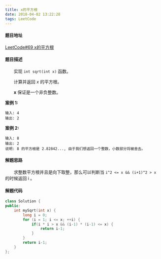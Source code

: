 ```yaml
---
title: x的平方根
date: 2018-04-02 13:22:28
tags: LeetCode
---
```


#### 题目地址

[LeetCode#69 x的平方根](https://leetcode-cn.com/problems/sqrtx/description/)

#### 题目描述

&emsp;&emsp;实现 `int sqrt(int x)` 函数。

&emsp;&emsp;计算并返回 *x* 的平方根。

**&emsp;&emsp;x** 保证是一个非负整数。

<!--more-->

**案例 1:**

```
输入: 4
输出: 2
```

**案例 2:**

```
输入: 8
输出: 2
说明: 8 的平方根是 2.82842..., 由于我们想返回一个整数，小数部分将被舍去。
```

#### 解题思路

&emsp;&emsp;求整数平方根并且是向下取整，那么可以判断当 `i^2 <= x && (i+1)^2 > x` 的时候返回 i 。

#### 解题代码

```c++
class Solution {
public:
    int mySqrt(int x) {
        long i = 0;
        for (i = 1; i <= x; ++i) {
            if(i * i > x && (i-1) * (i-1) <= x) {
                return i-1;
            }
        }
        return i-1;
    }
};
```

